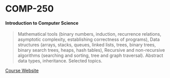 # COMP-250
#### Introduction to Computer Science

> Mathematical tools (binary numbers, induction, recurrence relations, asymptotic complexity, establishing correctness of programs), Data structures (arrays, stacks, queues, linked lists, trees, binary trees, binary search trees, heaps, hash tables), Recursive and non-recursive algorithms (searching and sorting, tree and graph traversal). Abstract data types, inheritance. Selected topics.

[Course Website](http://www.cim.mcgill.ca/~langer/250.html)